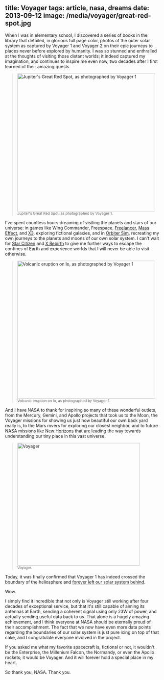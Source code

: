 title: Voyager
tags: article, nasa, dreams
date: 2013-09-12
image: /media/voyager/great-red-spot.jpg
---

When I was in elementary school, I discovered a series of books in the library
that detailed, in glorious full page color, photos of the outer solar system as
captured by Voyager 1 and Voyager 2 on their epic journeys to places never
before explored by humanity. I was so stunned and enthralled at the thoughts
of visiting those distant worlds; it indeed captured my imagination, and
continues to inspire me even now, two decades after I first learned of their
amazing quests.

>	[<img alt="Jupiter's Great Red Spot, as photographed by Voyager 1"
>		 src="/media/voyager/great-red-spot.jpg" width="450"/>](/media/voyager/great-red-spot.jpg)
>	<br/><small>Jupiter's Great Red Spot, as photographed by Voyager 1.</small>

I've spent countless hours dreaming of visiting the planets and stars of our
universe: in games like Wing Commander, Freespace, [Freelancer][],
[Mass Effect][], and [X3][], exploring fictional galaxies, and in
[Orbiter Sim][], recreating my own journeys to the planets and moons of our own
solar system. I can't wait for [Star Citizen][] and [X Rebirth][] to give me
further ways to escape the confines of Earth and experience worlds that
I will never be able to visit otherwise.

>	[<img alt="Volcanic eruption on Io, as photographed by Voyager 1"
>		 src="/media/voyager/io-eruption.jpg" width="450"/>](/media/voyager/io-eruption.jpg)
>	<br/><small>Volcanic eruption on Io, as photographed by Voyager 1.</small>

And I have NASA to thank for inspiring so many of these wonderful outlets, from
the Mercury, Gemini, and Apollo projects that took us to the Moon, the Voyager
missions for showing us just how beautiful our own back yard really is, to
the Mars rovers for exploring our closest neighbor, and to future NASA
missions like [New Horizons][] that are leading the way towards understanding
our tiny place in this vast universe.

>	[<img alt="Voyager"
>		 src="/media/voyager/voyager.jpg" width="400"/>](/media/voyager/voyager.jpg)
>	<br/><small>Voyager.</small>

Today, it was finally confirmed that Voyager 1 has indeed crossed the boundary
of the heliosphere and [forever left our solar system behind][nytimes].

Wow.

I simply find it incredible that not only is Voyager still working after four
decades of exceptional service, but that it's still capable of aiming its
antennas at Earth, sending a coherent signal using only 23W of power, and
actually sending useful data back to us. That alone is a hugely amazing
achievement, and I think everyone at NASA should be eternally proud of their
accomplishment. The fact that we now have even more data points regarding the
boundaries of our solar system is just pure icing on top of that cake, and I
congratulate everyone involved in the project.

If you asked me what my favorite spacecraft is, fictional or not, it wouldn't
be the Enterprise, the Millenium Falcon, the Normandy, or even the Apollo
rockets; it would be Voyager. And it will forever hold a special place in my
heart.

So thank you, NASA. Thank you.


[Freelancer]: http://en.wikipedia.org/wiki/Freelancer_%28video_game%29
[Mass Effect]: http://masseffect.wikia.com/wiki/Mass_Effect
[X3]: http://www.egosoft.com/games/x3ap/info_en.php
[Orbiter Sim]: http://orbit.medphys.ucl.ac.uk/
[Star Citizen]: http://robertsspaceindustries.com/
[X Rebirth]: http://www.egosoft.com/games/x_rebirth/info_en.php
[New Horizons]: http://en.wikipedia.org/wiki/New_Horizons
[nytimes]: http://www.nytimes.com/2013/09/13/science/in-a-breathtaking-first-nasa-craft-exits-the-solar-system.html?pagewanted=all&_r=0
